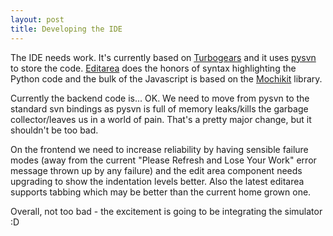 ```yaml
---
layout: post
title: Developing the IDE
---
```

The IDE needs work. It's currently based on <a href="http://turbogears.org/">Turbogears</a> and it uses <a href="http://pysvn.tigris.org/">pysvn</a> to store the code. <a href="http://www.cdolivet.net/editarea/">Editarea</a> does the honors of syntax highlighting the Python code and the bulk of the Javascript is based on the <a href="http://mochikit.com/">Mochikit</a> library.

Currently the backend code is... OK.  We need to move from pysvn to the standard svn bindings as pysvn is full of memory leaks/kills the garbage collector/leaves us in a world of pain. That's a pretty major change, but it shouldn't be too bad.

On the frontend we need to increase reliability by having sensible failure modes (away from the current "Please Refresh and Lose Your Work" error message thrown up by any failure) and the edit area component needs upgrading to show the indentation levels better. Also the latest editarea supports tabbing which may be better than the current home grown one.

Overall, not too bad - the excitement is going to be integrating the simulator :D<div class="blogger-post-footer"><img width='1' height='1' src='https://blogger.googleusercontent.com/tracker/6550447907550133610-6600401513746835294?l=www.secomputing.co.uk' alt='' /></div>